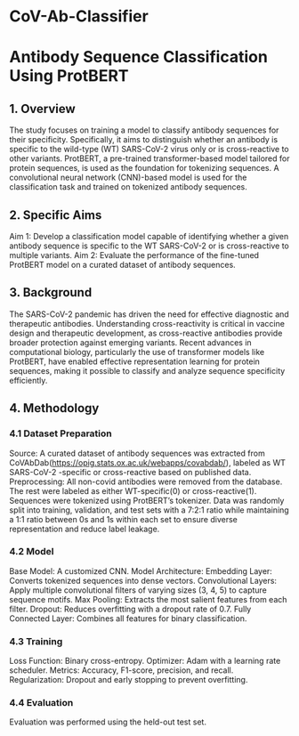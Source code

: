# CoV-Ab-Classifier
# Antibody Sequence Classification Using ProtBERT

## 1. Overview
The study focuses on training a model to classify antibody sequences for their specificity. Specifically, it aims to distinguish whether an antibody is specific to the wild-type (WT) SARS-CoV-2 virus only or is cross-reactive to other variants. ProtBERT, a pre-trained transformer-based model tailored for protein sequences, is used as the foundation for tokenizing sequences. A convolutional neural network (CNN)-based model is used for the classification task and trained on tokenized antibody sequences.

## 2. Specific Aims
Aim 1: Develop a classification model capable of identifying whether a given antibody sequence is specific to the WT SARS-CoV-2 or is cross-reactive to multiple variants.
Aim 2: Evaluate the performance of the fine-tuned ProtBERT model on a curated dataset of antibody sequences.

## 3. Background
The SARS-CoV-2 pandemic has driven the need for effective diagnostic and therapeutic antibodies. Understanding cross-reactivity is critical in vaccine design and therapeutic development, as cross-reactive antibodies provide broader protection against emerging variants. Recent advances in computational biology, particularly the use of transformer models like ProtBERT, have enabled effective representation learning for protein sequences, making it possible to classify and analyze sequence specificity efficiently.

## 4. Methodology

### 4.1 Dataset Preparation
Source: A curated dataset of antibody sequences was extracted from CoVAbDab(https://opig.stats.ox.ac.uk/webapps/covabdab/), labeled as WT SARS-CoV-2 -specific or cross-reactive based on published data.
Preprocessing:
All non-covid antibodies were removed from the database. The rest were labeled as either WT-specific(0) or cross-reactive(1).
Sequences were tokenized using ProtBERT’s tokenizer.
Data was randomly split into training, validation, and test sets with a 7:2:1 ratio while maintaining a 1:1 ratio between 0s and 1s within each set to ensure diverse representation and reduce label leakage.

### 4.2 Model
Base Model: A customized CNN.
Model Architecture:
Embedding Layer: Converts tokenized sequences into dense vectors.
Convolutional Layers: Apply multiple convolutional filters of varying sizes (3, 4, 5) to capture sequence motifs.
Max Pooling: Extracts the most salient features from each filter.
Dropout: Reduces overfitting with a dropout rate of 0.7.
Fully Connected Layer: Combines all features for binary classification.

### 4.3 Training
Loss Function: Binary cross-entropy.
Optimizer: Adam with a learning rate scheduler.
Metrics: Accuracy, F1-score, precision, and recall.
Regularization: Dropout and early stopping to prevent overfitting.

### 4.4 Evaluation
Evaluation was performed using the held-out test set.
 
